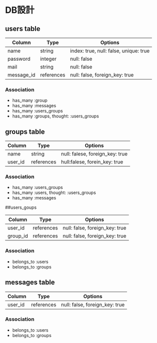 # DB設計

## users table

|Column|Type|Options|
|------|----|-------|
|name|string|index: true, null: false, unique: true|
|password|integer|null: false|
|mail|string|null: false|
|message_id|references|null: false, foreign_key: true|


### Association
- has_many :group
- has_many :messages
- has_many :users_groups
- has_many :groups, thought: :users_groups


## groups table

|Column|Type|Options|
|------|----|-------|
|name|string|null: falese, foreign_key: true|
|user_id|references|hull:falese, forein_key: true|

### Association
- has_many :users_groups
- has_many :users, thought: :users_groups
- has_many :messages


##users_goups

|Column|Type|Options|
|------|----|-------|
|user_id|references|null: false, foreign_key: true|
|group_id|references|null: false, foreign_key: true|

### Association
- belongs_to :users
- belongs_to :groups


## messages table

|Column|Type|Options|
|------|----|-------|
|user_id|references|null: false, foreign_key: true|

### Association
- belongs_to :users
- belongs_to :groups

